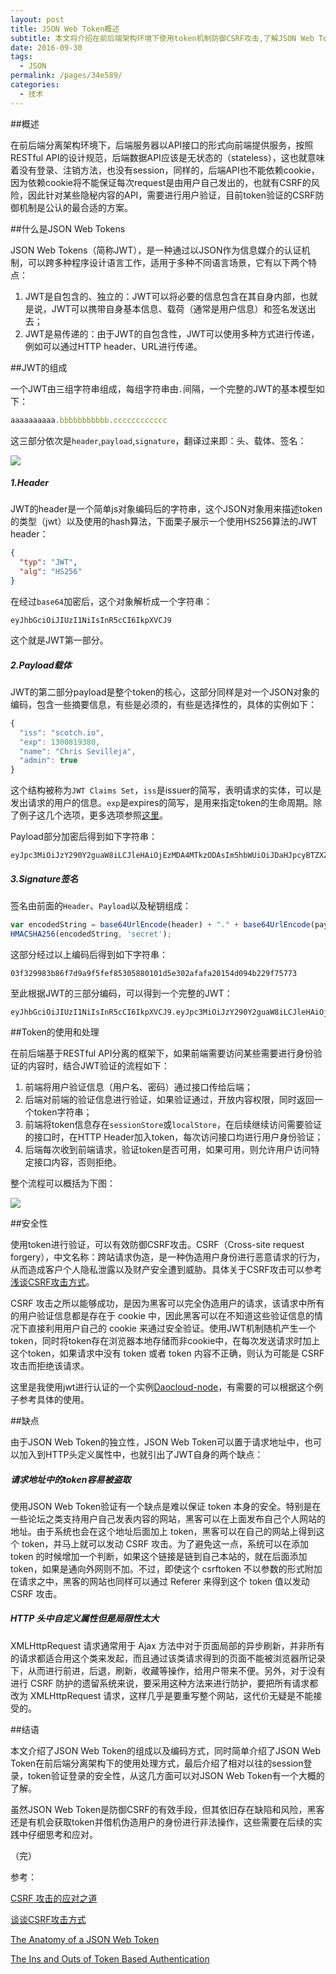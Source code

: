 ```yaml
---
layout: post
title: JSON Web Token概述
subtitle: 本文将介绍在前后端架构环境下使用token机制防御CSRF攻击,了解JSON Web Token的构成。
date: 2016-09-30
tags: 
  - JSON
permalink: /pages/34e589/
categories: 
  - 技术
---
```


##概述

在前后端分离架构环境下，后端服务器以API接口的形式向前端提供服务，按照RESTful API的设计规范，后端数据API应该是无状态的（stateless），这也就意味着没有登录、注销方法，也没有session，同样的，后端API也不能依赖cookie，因为依赖cookie将不能保证每次request是由用户自己发出的，也就有CSRF的风险，因此针对某些隐秘内容的API，需要进行用户验证，目前token验证的CSRF防御机制是公认的最合适的方案。

<!-- more -->

##什么是JSON Web Tokens

JSON Web Tokens（简称JWT），是一种通过以JSON作为信息媒介的认证机制，可以跨多种程序设计语言工作，适用于多种不同语言场景，它有以下两个特点：

1. JWT是自包含的、独立的：JWT可以将必要的信息包含在其自身内部，也就是说，JWT可以携带自身基本信息、载荷（通常是用户信息）和签名发送出去；
2. JWT是易传递的：由于JWT的自包含性，JWT可以使用多种方式进行传递，例如可以通过HTTP header、URL进行传递。

##JWT的组成

一个JWT由三组字符串组成，每组字符串由`.`间隔，一个完整的JWT的基本模型如下：

```javascript
aaaaaaaaaa.bbbbbbbbbbb.cccccccccccc
```

这三部分依次是`header`,`payload`,`signature`，翻译过来即：头、载体、签名：

![](https://cask.scotch.io/2014/11/json-web-token-overview1.png)

<h5>1.Header</h5>

JWT的header是一个简单js对象编码后的字符串，这个JSON对象用来描述token的类型（jwt）以及使用的hash算法，下面栗子展示一个使用HS256算法的JWT header：

```json
{
  "typ": "JWT",
  "alg": "HS256"
}
```

在经过`base64`加密后，这个对象解析成一个字符串：

```
eyJhbGciOiJIUzI1NiIsInR5cCI6IkpXVCJ9
```

这个就是JWT第一部分。

<h5>2.Payload载体</h5>

JWT的第二部分payload是整个token的核心，这部分同样是对一个JSON对象的编码，包含一些摘要信息，有些是必须的，有些是选择性的，具体的实例如下：

```javascript
{
  "iss": "scotch.io",
  "exp": 1300819380,
  "name": "Chris Sevilleja",
  "admin": true
}
```

这个结构被称为`JWT Claims Set`，`iss`是issuer的简写，表明请求的实体，可以是发出请求的用户的信息。`exp`是expires的简写，是用来指定token的生命周期。除了例子这几个选项，更多选项参照[这里](https://tools.ietf.org/html/draft-ietf-oauth-json-web-token-19#section-4)。

Payload部分加密后得到如下字符串：

```
eyJpc3MiOiJzY290Y2guaW8iLCJleHAiOjEzMDA4MTkzODAsIm5hbWUiOiJDaHJpcyBTZXZpbGxlamEiLCJhZG1pbiI6dHJ1ZX0
```

<h5>3.Signature签名</h5>

签名由前面的`Header`、`Payload`以及秘钥组成：

```javascript
var encodedString = base64UrlEncode(header) + "." + base64UrlEncode(payload);
HMACSHA256(encodedString, 'secret');
```

这部分经过以上编码后得到如下字符串：

```
03f329983b86f7d9a9f5fef85305880101d5e302afafa20154d094b229f75773
```



至此根据JWT的三部分编码，可以得到一个完整的JWT：

```
eyJhbGciOiJIUzI1NiIsInR5cCI6IkpXVCJ9.eyJpc3MiOiJzY290Y2guaW8iLCJleHAiOjEzMDA4MTkzODAsIm5hbWUiOiJDaHJpcyBTZXZpbGxlamEiLCJhZG1pbiI6dHJ1ZX0.03f329983b86f7d9a9f5fef85305880101d5e302afafa20154d094b229f75773
```

##Token的使用和处理

在前后端基于RESTful API分离的框架下，如果前端需要访问某些需要进行身份验证的内容时，结合JWT验证的流程如下：

1. 前端将用户验证信息（用户名、密码）通过接口传给后端；
2. 后端对前端的验证信息进行验证，如果验证通过，开放内容权限，同时返回一个token字符串；
3. 前端将token信息存在`sessionStore`或`localStore`，在后续继续访问需要验证的接口时，在HTTP Header加入token，每次访问接口均进行用户身份验证；
4. 后端每次收到前端请求，验证token是否可用，如果可用，则允许用户访问特定接口内容，否则拒绝。

整个流程可以概括为下图：

![](https://cask.scotch.io/2014/11/tokens-new.png)

##安全性

使用token进行验证，可以有效防御CSRF攻击。CSRF（Cross-site request forgery），中文名称：跨站请求伪造，是一种伪造用户身份进行恶意请求的行为，从而造成客户个人隐私泄露以及财产安全遭到威胁。具体关于CSRF攻击可以参考[浅谈CSRF攻击方式](http://www.cnblogs.com/hyddd/archive/2009/04/09/1432744.html)。

CSRF 攻击之所以能够成功，是因为黑客可以完全伪造用户的请求，该请求中所有的用户验证信息都是存在于 cookie 中，因此黑客可以在不知道这些验证信息的情况下直接利用用户自己的 cookie 来通过安全验证。使用JWT机制随机产生一个token，同时将token存在浏览器本地存储而非cookie中，在每次发送请求时加上这个token，如果请求中没有 token 或者 token 内容不正确，则认为可能是 CSRF 攻击而拒绝该请求。

这里是我使用jwt进行认证的一个实例[Daocloud-node](https://github.com/Geocld/Daocloud-node)，有需要的可以根据这个例子参考具体的使用。

##缺点

由于JSON Web Token的独立性，JSON Web Token可以置于请求地址中，也可以加入到HTTP头定义属性中，也就引出了JWT自身的两个缺点：

<h5>请求地址中的token容易被盗取</h5>

使用JSON Web Token验证有一个缺点是难以保证 token 本身的安全。特别是在一些论坛之类支持用户自己发表内容的网站，黑客可以在上面发布自己个人网站的地址。由于系统也会在这个地址后面加上 token，黑客可以在自己的网站上得到这个 token，并马上就可以发动 CSRF 攻击。为了避免这一点，系统可以在添加 token 的时候增加一个判断，如果这个链接是链到自己本站的，就在后面添加 token，如果是通向外网则不加。不过，即使这个 csrftoken 不以参数的形式附加在请求之中，黑客的网站也同样可以通过 Referer 来得到这个 token 值以发动 CSRF 攻击。

<h5>HTTP 头中自定义属性但是局限性太大</h5>

XMLHttpRequest 请求通常用于 Ajax 方法中对于页面局部的异步刷新，并非所有的请求都适合用这个类来发起，而且通过该类请求得到的页面不能被浏览器所记录下，从而进行前进，后退，刷新，收藏等操作，给用户带来不便。另外，对于没有进行 CSRF 防护的遗留系统来说，要采用这种方法来进行防护，要把所有请求都改为 XMLHttpRequest 请求，这样几乎是要重写整个网站，这代价无疑是不能接受的。

##结语

本文介绍了JSON Web Token的组成以及编码方式，同时简单介绍了JSON Web Token在前后端分离架构下的使用处理方式，最后介绍了相对以往的session登录，token验证登录的安全性，从这几方面可以对JSON Web Token有一个大概的了解。

虽然JSON Web Token是防御CSRF的有效手段，但其依旧存在缺陷和风险，黑客还是有机会获取token并借机伪造用户的身份进行非法操作，这些需要在后续的实践中仔细思考和应对。

（完）



参考：

[CSRF 攻击的应对之道](https://www.ibm.com/developerworks/cn/web/1102_niugang_csrf/)

[谈谈CSRF攻击方式](http://www.cnblogs.com/hyddd/archive/2009/04/09/1432744.html)

[The Anatomy of a JSON Web Token](https://scotch.io/tutorials/the-anatomy-of-a-json-web-token)

[The Ins and Outs of Token Based Authentication](https://scotch.io/tutorials/the-ins-and-outs-of-token-based-authentication)

